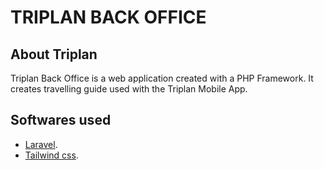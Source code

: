 # TRIPLAN BACK OFFICE
## About Triplan

Triplan Back Office is a web application created with a PHP Framework. It creates travelling guide used with the Triplan Mobile App.

## Softwares used

- [Laravel](https://laravel.com/docs/routing).
- [Tailwind css](https://tailwindcss.com/).


